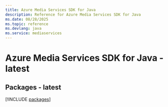 ```yaml
---
title: Azure Media Services SDK for Java
description: Reference for Azure Media Services SDK for Java
ms.date: 08/28/2025
ms.topic: reference
ms.devlang: java
ms.service: mediaservices
---
```

# Azure Media Services SDK for Java - latest
## Packages - latest
[!INCLUDE [packages](media-services-index.md)]